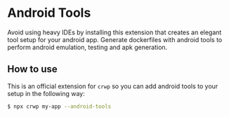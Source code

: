# Android Tools

Avoid using heavy IDEs by installing this extension that creates an elegant tool setup for your android app. Generate dockerfiles with android tools to perform android emulation, testing and apk generation.

## How to use

This is an official extension for `crwp` so you can add android tools to your setup in the following way:

```sh
$ npx crwp my-app --android-tools
```
